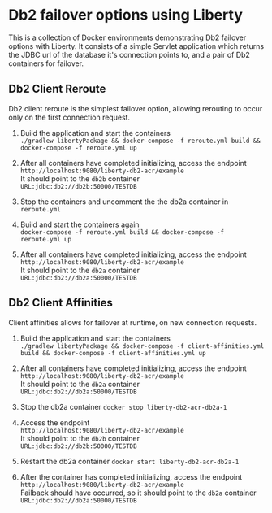 # Db2 failover options using Liberty
This is a collection of Docker environments demonstrating Db2 failover options with Liberty. It consists of a simple Servlet application which returns the JDBC url of the database it's connection points to, and a pair of Db2 containers for failover.

## Db2 Client Reroute

Db2 client reroute is the simplest failover option, allowing rerouting to occur only on the first connection request.
1. Build the application and start the containers  
`./gradlew libertyPackage && docker-compose -f reroute.yml build && docker-compose -f reroute.yml up`

2. After all containers have completed initializing, access the endpoint  
`http://localhost:9080/liberty-db2-acr/example`  
It should point to the `db2b` container  
`URL:jdbc:db2://db2b:50000/TESTDB`

3. Stop the containers and uncomment the the db2a container in `reroute.yml`

4. Build and start the containers again  
`docker-compose -f reroute.yml build && docker-compose -f reroute.yml up`

5. After all containers have completed initializing, access the endpoint  
`http://localhost:9080/liberty-db2-acr/example`  
It should point to the `db2a` container  
`URL:jdbc:db2://db2a:50000/TESTDB`

## Db2 Client Affinities

Client affinities allows for failover at runtime, on new connection requests.
1. Build the application and start the containers  
`./gradlew libertyPackage && docker-compose -f client-affinities.yml build && docker-compose -f client-affinities.yml up`

2. After all containers have completed initializing, access the endpoint  
`http://localhost:9080/liberty-db2-acr/example`  
It should point to the `db2a` container  
`URL:jdbc:db2://db2a:50000/TESTDB`

3. Stop the db2a container
`docker stop liberty-db2-acr-db2a-1`

4. Access the endpoint  
`http://localhost:9080/liberty-db2-acr/example`  
It should point to the `db2b` container  
`URL:jdbc:db2://db2b:50000/TESTDB`

5. Restart the db2a container
`docker start liberty-db2-acr-db2a-1`

6. After the container has completed initializing, access the endpoint  
`http://localhost:9080/liberty-db2-acr/example`  
Failback should have occurred, so it should point to the `db2a` container  
`URL:jdbc:db2://db2a:50000/TESTDB`
